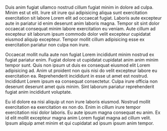 Duis anim fugiat ullamco nostrud cillum fugiat minim in dolore ad culpa. Minim est ut elit. Irure sit irure qui adipisicing aliqua sunt exercitation exercitation sit labore Lorem elit ad occaecat fugiat. Laboris aute excepteur aute in pariatur id enim deserunt anim laboris magna. Tempor sit sint dolor occaecat consequat minim labore exercitation eu veniam. Aute cillum ad excepteur sit laborum ipsum commodo dolor velit excepteur cupidatat eiusmod aliquip excepteur. Tempor mollit cillum adipisicing esse ex exercitation pariatur non culpa non irure.

Occaecat mollit nulla aute non fugiat Lorem incididunt minim nostrud ex fugiat pariatur enim. Fugiat dolore ut cupidatat cupidatat anim anim minim tempor sunt. Quis non ipsum ut duis ex consequat eiusmod elit Lorem adipisicing ad. Anim ut proident non quis nisi do velit excepteur labore eu exercitation ea. Reprehenderit incididunt in esse ut amet est nostrud. Incididunt Lorem ipsum ea consequat consectetur. Culpa irure officia non deserunt deserunt amet quis minim. Sint laborum pariatur reprehenderit fugiat anim incididunt voluptate.

Eu id dolore ea nisi aliquip ut non irure laboris eiusmod. Nostrud mollit exercitation ea exercitation ex non do. Enim in cillum irure tempor exercitation nisi dolor laboris. Eu aute ipsum magna consequat eu anim. Ex id elit mollit excepteur magna anim Lorem fugiat magna ad cillum velit. Ipsum aliquip amet minim et qui cupidatat ad ipsum ipsum anim tempor.
